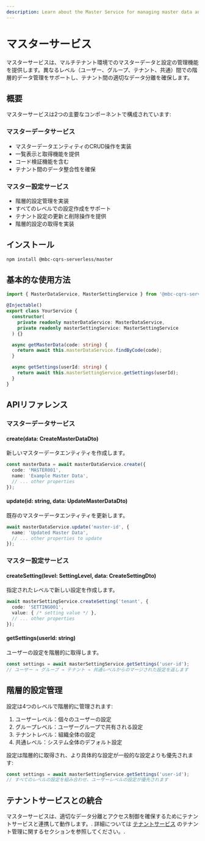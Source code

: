 ```yaml
---
description: Learn about the Master Service for managing master data and settings in a multi-tenant environment.
---
```


# マスターサービス

マスターサービスは、マルチテナント環境でのマスターデータと設定の管理機能を提供します。異なるレベル（ユーザー、グループ、テナント、共通）間での階層的データ管理をサポートし、テナント間の適切なデータ分離を確保します。

## 概要

マスターサービスは2つの主要なコンポーネントで構成されています:

### マスターデータサービス
- マスターデータエンティティのCRUD操作を実装
- 一覧表示と取得機能を提供
- コード検証機能を含む
- テナント間のデータ整合性を確保

### マスター設定サービス
- 階層的設定管理を実装
- すべてのレベルでの設定作成をサポート
- テナント設定の更新と削除操作を提供
- 階層的設定の取得を実装

## インストール

```bash
npm install @mbc-cqrs-serverless/master
```

## 基本的な使用方法

```typescript
import { MasterDataService, MasterSettingService } from '@mbc-cqrs-serverless/master';

@Injectable()
export class YourService {
  constructor(
    private readonly masterDataService: MasterDataService,
    private readonly masterSettingService: MasterSettingService
  ) {}

  async getMasterData(code: string) {
    return await this.masterDataService.findByCode(code);
  }

  async getSettings(userId: string) {
    return await this.masterSettingService.getSettings(userId);
  }
}
```

## APIリファレンス

### マスターデータサービス

#### create(data: CreateMasterDataDto)

新しいマスターデータエンティティを作成します。

```typescript
const masterData = await masterDataService.create({
  code: 'MASTER001',
  name: 'Example Master Data',
  // ... other properties
});
```

#### update(id: string, data: UpdateMasterDataDto)

既存のマスターデータエンティティを更新します。

```typescript
await masterDataService.update('master-id', {
  name: 'Updated Master Data',
  // ... other properties to update
});
```

### マスター設定サービス

#### createSetting(level: SettingLevel, data: CreateSettingDto)

指定されたレベルで新しい設定を作成します。

```typescript
await masterSettingService.createSetting('tenant', {
  code: 'SETTING001',
  value: { /* setting value */ },
  // ... other properties
});
```

#### getSettings(userId: string)

ユーザーの設定を階層的に取得します。

```typescript
const settings = await masterSettingService.getSettings('user-id');
// ユーザー → グループ → テナント → 共通レベルからのマージされた設定を返します
```

## 階層的設定管理

設定は4つのレベルで階層的に管理されます:

1. ユーザーレベル：個々のユーザーの設定
2. グループレベル：ユーザーグループで共有される設定
3. テナントレベル：組織全体の設定
4. 共通レベル：システム全体のデフォルト設定

設定は階層的に取得され、より具体的な設定が一般的な設定よりも優先されます:

```typescript
const settings = await masterSettingService.getSettings('user-id');
// すべてのレベルの設定を組み合わせ、ユーザーレベルの設定が優先されます
```

## テナントサービスとの統合

マスターサービスは、適切なデータ分離とアクセス制御を確保するためにテナントサービスと連携して動作します。. 詳細については [テナントサービス](./tenant-service.md) のテナント管理に関するセクションを参照してください。.
